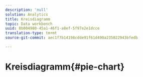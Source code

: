 ```yaml
---
description: 'null'
solution: Analytics
title: Kreisdiagramm
topic: Data workbench
uuid: 8b004980-45a1-46f1-a8ef-5f97e2e1dcce
translation-type: tm+mt
source-git-commit: aec1f7b14198cdde91f61d490a235022943bfedb

---
```



# Kreisdiagramm{#pie-chart}

